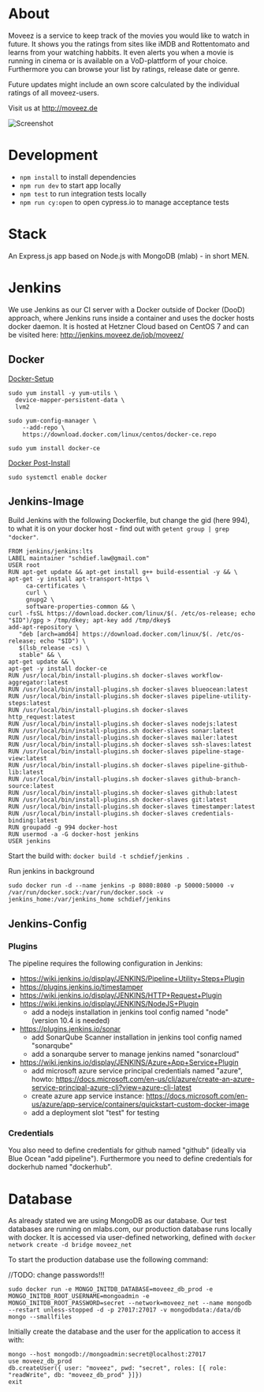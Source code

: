 # About
Moveez is a service to keep track of the movies you would like to watch in future. It shows you the ratings from sites like iMDB and Rottentomato and learns from your watching habbits. It even alerts you when a movie is running in cinema or is available on a VoD-plattform of your choice. Furthermore you can browse your list by ratings, release date or genre.

Future updates might include an own score calculated by the individual ratings of all moveez-users.

Visit us at http://moveez.de

![Screenshot](https://github.com/schdief/moveez/blob/master/screenshot.png)

# Development
* `npm install` to install dependencies
* `npm run dev` to start app locally
* `npm test` to run integration tests locally
* `npm run cy:open` to open cypress.io to manage acceptance tests

# Stack
An Express.js app based on Node.js with MongoDB (mlab) - in short MEN.

# Jenkins
We use Jenkins as our CI server with a Docker outside of Docker (DooD) approach, where Jenkins runs inside a container and uses the docker hosts docker daemon.
It is hosted at Hetzner Cloud based on CentOS 7 and can be visited here:
http://jenkins.moveez.de/job/moveez/

## Docker
[Docker-Setup](https://docs.docker.com/install/linux/docker-ce/centos/#install-using-the-repository)
```
sudo yum install -y yum-utils \
  device-mapper-persistent-data \
  lvm2

sudo yum-config-manager \
    --add-repo \
    https://download.docker.com/linux/centos/docker-ce.repo

sudo yum install docker-ce
```
[Docker Post-Install](https://docs.docker.com/install/linux/linux-postinstall/)

`sudo systemctl enable docker`

## Jenkins-Image
Build Jenkins with the following Dockerfile, but change the gid (here 994), to what it is on your docker host - find out with `getent group | grep "docker"`.
```
FROM jenkins/jenkins:lts
LABEL maintainer "schdief.law@gmail.com"
USER root
RUN apt-get update && apt-get install g++ build-essential -y && \
apt-get -y install apt-transport-https \
     ca-certificates \
     curl \
     gnupg2 \
     software-properties-common && \
curl -fsSL https://download.docker.com/linux/$(. /etc/os-release; echo "$ID")/gpg > /tmp/dkey; apt-key add /tmp/dkey$
add-apt-repository \
   "deb [arch=amd64] https://download.docker.com/linux/$(. /etc/os-release; echo "$ID") \
   $(lsb_release -cs) \
   stable" && \
apt-get update && \
apt-get -y install docker-ce
RUN /usr/local/bin/install-plugins.sh docker-slaves workflow-aggregator:latest
RUN /usr/local/bin/install-plugins.sh docker-slaves blueocean:latest
RUN /usr/local/bin/install-plugins.sh docker-slaves pipeline-utility-steps:latest
RUN /usr/local/bin/install-plugins.sh docker-slaves http_request:latest
RUN /usr/local/bin/install-plugins.sh docker-slaves nodejs:latest
RUN /usr/local/bin/install-plugins.sh docker-slaves sonar:latest
RUN /usr/local/bin/install-plugins.sh docker-slaves mailer:latest
RUN /usr/local/bin/install-plugins.sh docker-slaves ssh-slaves:latest
RUN /usr/local/bin/install-plugins.sh docker-slaves pipeline-stage-view:latest
RUN /usr/local/bin/install-plugins.sh docker-slaves pipeline-github-lib:latest
RUN /usr/local/bin/install-plugins.sh docker-slaves github-branch-source:latest
RUN /usr/local/bin/install-plugins.sh docker-slaves github:latest
RUN /usr/local/bin/install-plugins.sh docker-slaves git:latest
RUN /usr/local/bin/install-plugins.sh docker-slaves timestamper:latest
RUN /usr/local/bin/install-plugins.sh docker-slaves credentials-binding:latest
RUN groupadd -g 994 docker-host
RUN usermod -a -G docker-host jenkins
USER jenkins
```

Start the build with: `docker build -t schdief/jenkins .`

Run jenkins in background

```
sudo docker run -d --name jenkins -p 8080:8080 -p 50000:50000 -v /var/run/docker.sock:/var/run/docker.sock -v jenkins_home:/var/jenkins_home schdief/jenkins
```

## Jenkins-Config
### Plugins
The pipeline requires the following configuration in Jenkins:
- https://wiki.jenkins.io/display/JENKINS/Pipeline+Utility+Steps+Plugin
- https://plugins.jenkins.io/timestamper
- https://wiki.jenkins.io/display/JENKINS/HTTP+Request+Plugin
- https://wiki.jenkins.io/display/JENKINS/NodeJS+Plugin
	+ add a nodejs installation in jenkins tool config named "node" (version 10.4 is needed)
- https://plugins.jenkins.io/sonar
	+ add SonarQube Scanner installation in jenkins tool config named "sonarqube"
	+ add a sonarqube server to manage jenkins named "sonarcloud"
- https://wiki.jenkins.io/display/JENKINS/Azure+App+Service+Plugin
	+ add microsoft azure service principal credentials named "azure", howto: https://docs.microsoft.com/en-us/cli/azure/create-an-azure-service-principal-azure-cli?view=azure-cli-latest
	+ create azure app service instance: https://docs.microsoft.com/en-us/azure/app-service/containers/quickstart-custom-docker-image
	+ add a deployment slot "test" for testing

### Credentials
You also need to define credentials for github named "github" (ideally via Blue Ocean "add pipeline").
Furthermore you need to define credentials for dockerhub named "dockerhub".

# Database
As already stated we are using MongoDB as our database. Our test databases are running on mlabs.com, our production database runs locally with docker.
It is accessed via user-defined networking, defined with `docker network create -d bridge moveez_net`

To start the production database use the following command:

//TODO: change passwords!!!
```
sudo docker run -e MONGO_INITDB_DATABASE=moveez_db_prod -e MONGO_INITDB_ROOT_USERNAME=mongoadmin -e MONGO_INITDB_ROOT_PASSWORD=secret --network=moveez_net --name mongodb --restart unless-stopped -d -p 27017:27017 -v mongodbdata:/data/db mongo --smallfiles
```

Initially create the database and the user for the application to access it with:
```
mongo --host mongodb://mongoadmin:secret@localhost:27017
use moveez_db_prod
db.createUser({ user: "moveez", pwd: "secret", roles: [{ role: "readWrite", db: "moveez_db_prod" }]})
exit
```